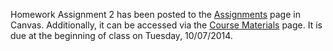 <!--
.. title: Assignment 2 Posted
.. slug: assignment-2-posted
.. date: 2014-09-23 21:45:20 UTC-05:00
.. tags: 
.. link: 
-->

Homework Assignment 2 has been posted to the [Assignments](https://utexas.instructure.com/courses/1119539/assignments/3446288) page in Canvas.  Additionally, it can be accessed via the [Course Materials](/course-mat/) page.  It is due at the beginning of class on Tuesday, 10/07/2014.  
